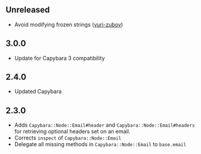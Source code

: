 ## Unreleased

  * Avoid modifying frozen strings ([yuri-zubov][yuri-zubov])

## 3.0.0

  * Update for Capybara 3 compatibility

## 2.4.0

  * Updated Capybara

## 2.3.0

  * Adds `Capybara::Node::Email#header` and `Capybara::Node::Email#headers` for
    retrieving optional headers set on an email.
  * Corrects `inspect` of `Capybara::Node::Email`
  * Delegate all missing methods in `Capybara::Node::Email` to `base.email`

[yuri-zubov]: https://github.com/yuri-zubov
